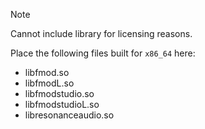 > [!NOTE]
> Cannot include library for licensing reasons.  

Place the following files built for `x86_64` here:
  * libfmod.so
  * libfmodL.so
  * libfmodstudio.so
  * libfmodstudioL.so
  * libresonanceaudio.so

